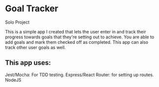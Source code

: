 # Goal Tracker
Solo Project

This is a simple app I created that lets the user enter in and track their progress towards goals that they're setting out to achieve.
You are able to add goals and mark them checked off as completed. This app can also track other user goals as well.

## This app uses:
Jest/Mocha: For TDD testing.
Express/React Router: for setting up routes.
NodeJS
